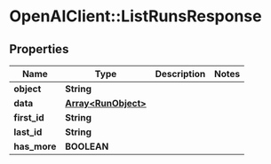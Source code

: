 # OpenAIClient::ListRunsResponse

## Properties
Name | Type | Description | Notes
------------ | ------------- | ------------- | -------------
**object** | **String** |  | 
**data** | [**Array&lt;RunObject&gt;**](RunObject.md) |  | 
**first_id** | **String** |  | 
**last_id** | **String** |  | 
**has_more** | **BOOLEAN** |  | 

